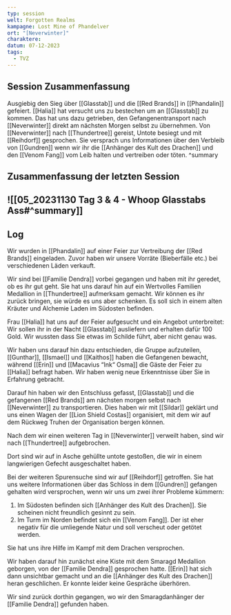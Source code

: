 ```yaml
---
typ: session
welt: Forgotten Realms
kampagne: Lost Mine of Phandelver
ort: "[Neverwinter]"
charaktere: 
datum: 07-12-2023
tags:
  - TVZ
---
```

## Session Zusammenfassung
Ausgiebig den Sieg über [[Glasstab]] und die [[Red Brands]] in [[Phandalin]] gefeiert. [[Halia]] hat versucht uns zu bestechen um an [[Glasstab]] zu kommen. Das hat uns dazu getrieben, den Gefangenentransport nach [[Neverwinter]] direkt am nächsten Morgen selbst zu übernehmen. Von [[Neverwinter]] nach [[Thundertree]] gereist, Untote besiegt und mit [[Reihdorf]] gesprochen. Sie versprach uns Informationen über den Verbleib von [[Gundren]] wenn wir ihr die [[Anhänger des Kult des Drachen]] und den [[Venom Fang]] vom Leib halten und vertreiben oder töten.
^summary

## Zusammenfassung der letzten Session

![[05_20231130 Tag 3 & 4 - Whoop Glasstabs Ass#^summary]]
---

## Log

Wir wurden in [[Phandalin]] auf einer Feier zur Vertreibung der [[Red Brands]] eingeladen. Zuvor haben wir unsere Vorräte (Bieberfälle etc.) bei verschiedenen Läden verkauft.

Wir sind bei [[Familie Dendra]] vorbei gegangen und haben mit ihr geredet, ob es ihr gut geht. Sie hat uns darauf hin auf ein Wertvolles Familien Medallion in [[Thundertree]] aufmerksam gemacht. Wir können es ihr zurück bringen, sie würde es uns aber schenken. Es soll sich in einem alten Kräuter und Alchemie Laden im Südosten befinden.

Frau [[Halia]] hat uns auf der Feier aufgesucht und ein Angebot unterbreitet: Wir sollen ihr in der Nacht [[Glasstab]] ausliefern und erhalten dafür 100 Gold. Wir wussten dass Sie etwas im Schilde führt, aber nicht genau was.

Wir haben uns darauf hin dazu entschieden, die Gruppe aufzuteilen, [[Gunthar]], [[Ismael]] und [[Kaithos]] haben die Gefangenen bewacht, während [[Erin]] und [[Macavius “Ink“ Osma]] die Gäste der Feier zu [[Halia]] befragt haben. Wir haben wenig neue Erkenntnisse über Sie in Erfahrung gebracht.

Darauf hin haben wir den Entschluss gefasst, [[Glasstab]] und die gefangenen [[Red Brands]] am nächsten morgen selbst nach [[Neverwinter]] zu transportieren. Dies haben wir mit [[Sildar]] geklärt und uns einen Wagen der [[Lion Shield Costas]] organisiert, mit dem wir auf dem Rückweg Truhen der Organisation bergen können.

Nach dem wir einen weiteren Tag in [[Neverwinter]] verweilt haben, sind wir nach [[Thundertree]] aufgebrochen.

Dort sind wir auf in Asche gehüllte untote gestoßen, die wir in einem langwierigen Gefecht ausgeschaltet haben.

Bei der weiteren Spurensuche sind wir auf [[Reihdorf]] getroffen. Sie hat uns weitere Informationen über das Schloss in dem [[Gundren]] gefangen gehalten wird versprochen, wenn wir uns um zwei ihrer Probleme kümmern:

1. Im Südosten befinden sich [[Anhänger des Kult des Drachen]]. Sie scheinen nicht freundlich gesinnt zu sein.
2. Im Turm im Norden befindet sich ein [[Venom Fang]]. Der ist eher negativ für die umliegende Natur und soll verscheut oder getötet werden.

Sie hat uns ihre Hilfe im Kampf mit dem Drachen versprochen.

Wir haben darauf hin zunächst eine Kiste mit dem Smaragd Medallion geborgen, von der [[Familie Dendra]] gesprochen hatte. [[Erin]] hat sich dann unsichtbar gemacht und an die [[Anhänger des Kult des Drachen]] heran geschlichen. Er konnte leider keine Gespräche überhören.

Wir sind zurück dorthin gegangen, wo wir den Smaragdanhänger der [[Familie Dendra]] gefunden haben.

